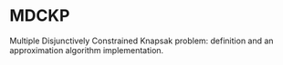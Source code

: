 # MDCKP
Multiple Disjunctively Constrained Knapsak problem: definition and an approximation algorithm implementation.
